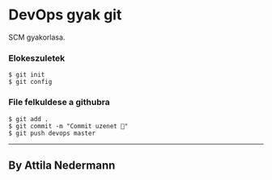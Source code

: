 
# DevOps gyak git

SCM gyakorlasa.  
### Elokeszuletek

```shell
$ git init
$ git config
```

### File felkuldese a githubra 
```shell
$ git add .
$ git commit -m "Commit uzenet 🚀"
$ git push devops master
```
-----
## By **Attila Nedermann**
